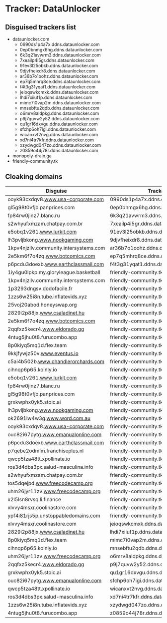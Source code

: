 # Tracker: DataUnlocker

## Disguised trackers list

* dataunlocker.com
    * 0990ds1p4a7x.ddns.dataunlocker.com
    * 0ep0bnmgx6hg.ddns.dataunlocker.com
    * 6k3q21avwrm3.ddns.dataunlocker.com
    * 7xeailp4i5gr.ddns.dataunlocker.com
    * 91ev3l25obkb.ddns.dataunlocker.com
    * 9djvfheixdr8.ddns.dataunlocker.com
    * ar36b7o1oohz.ddns.dataunlocker.com
    * ep7q5mhrq8ce.ddns.dataunlocker.com
    * f4t3g31yqat1.ddns.dataunlocker.com
    * jeioqswkcmxk.ddns.dataunlocker.com
    * lhdi7xiiuf1p.ddns.dataunlocker.com
    * mimc7i0vap2m.ddns.dataunlocker.com
    * mnsebftu2qdb.ddns.dataunlocker.com
    * o6mrv8aldpkg.ddns.dataunlocker.com
    * p9j7quvw2y52.ddns.dataunlocker.com
    * qu1gr16dxvgu.ddns.dataunlocker.com
    * sfchp6oh7igi.ddns.dataunlocker.com
    * wicanxvt2nvg.ddns.dataunlocker.com
    * xd7ni4tr7kfr.ddns.dataunlocker.com
    * xzydwgd047zo.ddns.dataunlocker.com
    * z0859o44j78r.ddns.dataunlocker.com
* monopoly-drain.ga
* friendly-community.tk

## Cloaking domains

| Disguise | Tracker |
| ---- | ---- |
| ooyk93cxdqv8.www.usa-corporate.com | 0990ds1p4a7x.ddns.dataunlocker.com |
| gl5g98t0vfjb.panprices.com | 0ep0bnmgx6hg.ddns.dataunlocker.com |
| fp84rw0jinz7.blanc.ru | 6k3q21avwrm3.ddns.dataunlocker.com |
| s2whyufxmzam.chatpay.com.br | 7xeailp4i5gr.ddns.dataunlocker.com |
| e5obq1v261.www.lurkit.com | 91ev3l25obkb.ddns.dataunlocker.com |
| lh3pvljbkong.www.nookgaming.com | 9djvfheixdr8.ddns.dataunlocker.com |
| 1kpv4njzilv.community.intersystems.com | ar36b7o1oohz.ddns.dataunlocker.com |
| 2e5km6f7o4zq.www.botcomics.com | ep7q5mhrq8ce.ddns.dataunlocker.com |
| p6pcdu3doexb.www.earthclassmail.com | f4t3g31yqat1.ddns.dataunlocker.com |
| 1iy4gu0lpkp.my.gloryleague.basketball | friendly-community.tk |
| 1kpv4njzilv.community.intersystems.com | friendly-community.tk |
| 1p3293dngsv.dodofacile.fr | friendly-community.tk |
| 1zzs6w25i8n.tube.inflatevids.xyz | friendly-community.tk |
| 25voj20abod.honeyswap.org | friendly-community.tk |
| 2829i2p88jx.www.csaladinet.hu | friendly-community.tk |
| 2e5km6f7o4zq.www.botcomics.com | friendly-community.tk |
| 2qqfxz5kecr4.www.eldorado.gg | friendly-community.tk |
| 4ntug5jhu0t8.furucombo.app | friendly-community.tk |
| 8p0kiyq5mq1d.flex.team | friendly-community.tk |
| 9kkjfywjz50v.www.eventus.io | friendly-community.tk |
| c5ai4b502b.www.chandlerorchards.com | friendly-community.tk |
| cihnqp6p65.koinly.io | friendly-community.tk |
| e5obq1v261.www.lurkit.com | friendly-community.tk |
| fp84rw0jinz7.blanc.ru | friendly-community.tk |
| gl5g98t0vfjb.panprices.com | friendly-community.tk |
| grxkwphx0yk5.stoic.ai | friendly-community.tk |
| lh3pvljbkong.www.nookgaming.com | friendly-community.tk |
| ok2691lw4w3g.www.word.com.au | friendly-community.tk |
| ooyk93cxdqv8.www.usa-corporate.com | friendly-community.tk |
| ouc82i67pytg.www.emanualonline.com | friendly-community.tk |
| p6pcdu3doexb.www.earthclassmail.com | friendly-community.tk |
| p7qebe2odmlm.franchiseplus.nl | friendly-community.tk |
| qwcp5tza48tt.xpollinate.io | friendly-community.tk |
| ros3d4dbs3px.salud-masculina.info | friendly-community.tk |
| s2whyufxmzam.chatpay.com.br | friendly-community.tk |
| tos5dqejpd.www.freecodecamp.org | friendly-community.tk |
| uhm26jyr11zv.www.freecodecamp.org | friendly-community.tk |
| x2l5lsn8rvsq.li.finance | friendly-community.tk |
| xlvvy4msxr.coolinastore.com | friendly-community.tk |
| ypf4i81rjs5p.unstoppabledomains.com | friendly-community.tk |
| xlvvy4msxr.coolinastore.com | jeioqswkcmxk.ddns.dataunlocker.com |
| 2829i2p88jx.www.csaladinet.hu | lhdi7xiiuf1p.ddns.dataunlocker.com |
| 8p0kiyq5mq1d.flex.team | mimc7i0vap2m.ddns.dataunlocker.com |
| cihnqp6p65.koinly.io | mnsebftu2qdb.ddns.dataunlocker.com |
| uhm26jyr11zv.www.freecodecamp.org | o6mrv8aldpkg.ddns.dataunlocker.com |
| 2qqfxz5kecr4.www.eldorado.gg | p9j7quvw2y52.ddns.dataunlocker.com |
| grxkwphx0yk5.stoic.ai | qu1gr16dxvgu.ddns.dataunlocker.com |
| ouc82i67pytg.www.emanualonline.com | sfchp6oh7igi.ddns.dataunlocker.com |
| qwcp5tza48tt.xpollinate.io | wicanxvt2nvg.ddns.dataunlocker.com |
| ros3d4dbs3px.salud-masculina.info | xd7ni4tr7kfr.ddns.dataunlocker.com |
| 1zzs6w25i8n.tube.inflatevids.xyz | xzydwgd047zo.ddns.dataunlocker.com |
| 4ntug5jhu0t8.furucombo.app | z0859o44j78r.ddns.dataunlocker.com |